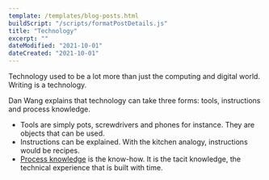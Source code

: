 ```yaml
---
template: /templates/blog-posts.html
buildScript: "/scripts/formatPostDetails.js"
title: "Technology"
excerpt: ""
dateModified: "2021-10-01"
dateCreated: "2021-10-01"
---
```


Technology used to be a lot more than just the computing and digital world. Writing is a technology.

Dan Wang explains that technology can take three forms: tools, instructions and process knowledge.

- Tools are simply pots, screwdrivers and phones for instance. They are objects that can be used.
- Instructions can be explained. With the kitchen analogy, instructions would be recipes.
- [Process knowledge](/notes/process-knowledge) is the know-how. It is the tacit knowledge, the technical experience that is built with time.
